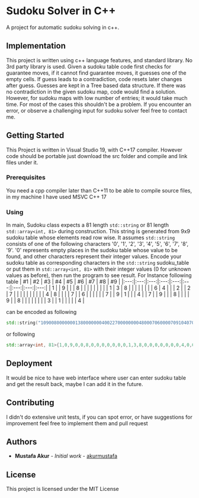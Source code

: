 # Sudoku Solver in C++

A project for automatic sudoku solving in c++. 

## Implementation

This project is written using c++ language features, and standard library. No 3rd party library is used. Given a sudoku table code first checks for guarantee moves, if it cannot find guarantee moves, it guesses one of the empty cells. 
If guess leads to a contradiction, code resets later changes after guess. Guesses are kept in a Tree based data structure.
If there was no contradiction in the given sudoku map, code would find a solution. However, for sudoku maps with low number of entries; it would take much time.
For most of the cases this shouldn't be a problem. If you encounter an error, or observe a challenging input for sudoku solver feel free to contact me.

## Getting Started

This Project is written in Visual Studio 19, with C++17 compiler. However code should be portable just download the src folder and compile and link files under it. 

### Prerequisites

You need a cpp compiler later than C++11 to be able to compile source files, in my machine I have used MSVC C++ 17

### Using
In main, Sudoku class expects a 81 length ```std::string``` or 81 length ```std::array<int, 81>``` during construction. This string is generated from 9x9 sudoku table whose elements read row wise. It assumes ```std::string``` consists of one of the following characters '0', '1', '2', '3', '4', '5', '6', '7', '8', '9'.
'0' represents empty places in the sudoku table whose value to be found, and other characters represent their integer values. Encode your sudoku table as corresponding characters in the ```std::string``` sudoku_table or put them in ```std::array<int, 81>``` with their integer values (0 for unknown values as before), then run the program to see result.
For Instance following table
| #1 | #2 | #3 | #4 | #5 | #6 | #7 | #8 | #9 |
|:---:|:---:|:---:|:---:|:---:|:---:|:---:|:---:|:---:|
| 1   |     | 9   |     |     | 8   |     |     |     |
|     |     |     |     | 1   | 3   | 8   |     |     |
|     |     |     |     | 6   | 4   |     |     | 2   |
| 2   | 7   |     |     |     |     |     |     |     |
|     | 4   | 8   |     |     |     | 7   |     | 6   |
|     |     |     |     | 7   |     | 9   | 1   |     |
| 4   |     | 7   |     | 9   |     |     | 8   |     |
|     | 9   |     | 8   |     |     |     |     |     |
|     | 3   |     | 1   |     |     |     |     | 4   |

<!---
_____________________________________
| 1 |   | 9 |   |   | 8 |   |   |   |
_____________________________________
|   |   |   |   | 1 | 3 | 8 |   |   |
_____________________________________
|   |   |   |   | 6 | 4 |   |   | 2 |
_____________________________________
| 2 | 7 |   |   |   |   |   |   |   |
_____________________________________
|   | 4 | 8 |   |   |   | 7 |   | 6 |
_____________________________________
|   |   |   |   | 7 |   | 9 | 1 |   |
_____________________________________
| 4 |   | 7 |   | 9 |   |   | 8 |   |
_____________________________________
|   | 9 |   | 8 |   |   |   |   |   |
_____________________________________
|   | 3 |   | 1 |   |   |   |   | 4 |

-->

can be encoded as following 
```cpp
std::string("109008000000013800000004002270000000048000706000070910407090080090800000030100004") 
```
or following 
```cpp 
std::array<int, 81>{1,0,9,0,0,8,0,0,0,0,0,0,0,1,3,8,0,0,0,0,0,0,0,4,0,0,2,2,7,0,0,0,0,0,0,0,0,4,8,0,0,0,7,0,6,0,0,0,0,7,0,9,1,0,4,0,7,0,9,0,0,8,0,0,9,0,8,0,0,0,0,0,0,3,0,1,0,0,0,0,4}
```

## Deployment

It would be nice to have web interface where user can enter sudoku table and get the result back, maybe I can add it in the future.


## Contributing

I didn't do extensive unit tests, if you can spot error, or have suggestions for improvement feel free to implement them and pull request


## Authors

* **Mustafa Akur** - *Initial work* - [akurmustafa](https://github.com/akurmustafa)


## License

This project is licensed under the MIT License
